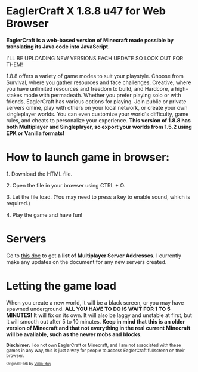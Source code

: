 <html>
<h1>EaglerCraft X 1.8.8 u47 for Web Browser</h1>
<head>
<p>
<b>EaglerCraft is a web-based version of Minecraft made possible by translating its Java code into JavaScript.</b>

I'LL BE UPLOADING NEW VERSIONS EACH UPDATE SO LOOK OUT FOR THEM!

 1.8.8 offers a variety of game modes to suit your playstyle.  Choose from Survival, where you gather resources and face challenges, Creative, where you have unlimited resources and freedom to build, and Hardcore, a high-stakes mode with permadeath.  Whether you prefer playing solo or with friends, EaglerCraft has various options for playing.  Join public or private servers online, play with others on your local network, or create your own singleplayer worlds. You can even customize your world's difficulty, game rules, and cheats to personalize your experience. <b>This version of 1.8.8 has both Multiplayer and Singleplayer, so export your worlds from 1.5.2 using EPK or Vanilla formats!</b>
</p>
</head>

<body>

<p>
<h1>How to launch game in browser:</h1>
<p>1. Download the HTML file.</p>
<p>2. Open the file in your browser using CTRL + O.</p>
<p>3. Let the file load. (You may need to press a key to enable sound, which is required.)</p>
<p>4. Play the game and have fun!</p>
</p>

<p>
<h1>Servers</h1>
Go to <a href="https://docs.google.com/document/d/1Dz7OAYckd_oea3qUHkRYtT4eZVZjuQalIUKyZ3ZFaEA/edit?usp=sharing"<a>this doc<a> to get <b>a list of Multiplayer Server Addresses.</b> I currently make any updates on the document for any new servers created.
</p>

<h1>Letting the game load</h1>

<p>
When you create a new world, it will be a black screen, or you may have spawned underground. <b>ALL YOU HAVE TO DO IS WAIT FOR 1 TO 5 MINUTES!</b> It will fix on its own. It will also be laggy and unstable at first, but it will smooth out after 5 to 10 minutes. <b>Keep in mind that this is an older version of Minecraft and that not everything in the real current Minecraft will be avaliable, such as the newer mobs and blocks.</b>
</p>

<div>

<footer><small><b>Disclaimer:</b> I do not own EaglerCraft or Minecraft, and I am not associated with these games in any way, this is just a way for people to access EaglerCraft fullscreen on their browser.<small><footer>

<p>Original Fork by <a href="https://github.com/vidio-boy"<a> Vidio-Boy<a></p>
